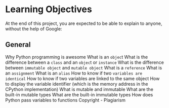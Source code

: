 # Learning Objectives
At the end of this project, you are expected to be able to explain to anyone, without the help of Google:

## General
Why Python programming is awesome
What is an `objec`t
What is the difference between a `class` and an `objec`t or `instance`
What is the difference between `immutable object` and `mutable object`
What is a `reference`
What is an `assignment`
What is an `alias`
How to know if two `variables are identical`
How to know if two variables are linked to the same object
How to display the variable identifier (which is the memory address in the CPython implementation)
What is mutable and immutable
What are the built-in mutable types
What are the built-in immutable types
How does Python pass variables to functions
Copyright - Plagiarism
